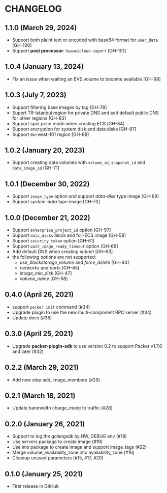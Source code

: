# CHANGELOG

## 1.1.0 (March 29, 2024)

* Support both plaint text or encoded with base64 format for `user_data` [GH-100]
* Support **post processor**: `huaweicloud-import` [GH-101]

## 1.0.4 (January 13, 2024)

* Fix an issue when waiting an EVS volume to become available [GH-98]

## 1.0.3 (July 7, 2023)

* Support filtering base images by tag [GH-78]
* Suport TR-Istanbul region for private DNS and add default public DNS for other regions [GH-83]
* Support spot price mode when creating ECS [GH-84]
* Support encryption for system disk and data disks [GH-87]
* Support eu-west-101 region [GH-88]

## 1.0.2 (January 20, 2023)

* Support creating data volumes with `volume_id`, `snapshot_id` and `data_image_id` [GH-71]

## 1.0.1 (December 30, 2022)

* Support `image_type` option and support *data-disk* type image [GH-69]
* Support *system-data* type image [GH-70]

## 1.0.0 (December 21, 2022)

* Support `enterprise_project_id` option [GH-57]
* Support `data_disks` block and full-ECS image [GH-58]
* Support `security_token` option [GH-61]
* Support `wait_image_ready_timeout` option [GH-66]
* Add default DNS when creating subnet [GH-63]
* the following options are not supported:
  + *use_blockstorage_volume* and *force_delete* [GH-44]
  + *networks* and *ports*  [GH-45]
  + *image_min_disk* [GH-47]
  + *volume_name* [GH-58]

## 0.4.0 (April 26, 2021)

* support `packer init` command (#34)
* Upgrade plugin to use the new multi-component RPC server (#34)
* Update docs (#35)

## 0.3.0 (April 25, 2021)

* Upgrade **packer-plugin-sdk** to use version 0.2 to support Packer v1.7.0 and later (#32)

## 0.2.2 (March 29, 2021)

* Add new step add_image_members (#29)

## 0.2.1 (March 18, 2021)

* Update bandwidth charge_mode to traffic (#28)

## 0.2.0 (January 26, 2021)

* Support to log the golangsdk by HW_DEBUG env (#18)
* Use servers package to create image (#19)
* Use ims package to create image and support image_tags (#22)
* Merge volume_availability_zone into availability_zone (#16)
* Cleanup unused parameters (#15, #17, #20)

## 0.1.0 (January 25, 2021)

* First release in GitHub

